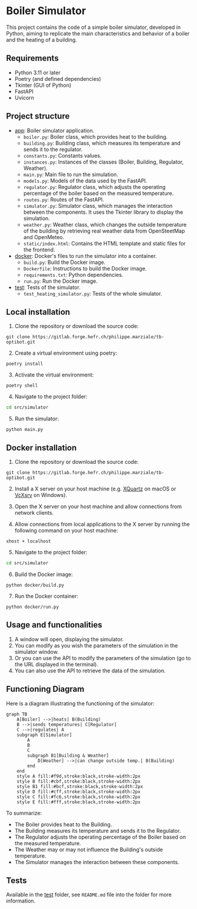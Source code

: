 # Boiler Simulator

This project contains the code of a simple boiler simulator, developed in Python, aiming to replicate the main characteristics and behavior of a boiler and the heating of a building.


## Requirements

- Python 3.11 or later
- Poetry (and defined dependencies)
- Tkinter (GUI of Python)
- FastAPI
- Uvicorn


## Project structure

- [app](app): Boiler simulator application.
  - `boiler.py`: Boiler class, which provides heat to the building.
  - `building.py`: Building class, which measures its temperature and sends it to the regulator.
  - `constants.py`: Constants values.
  - `instances.py`: Instances of the classes (Boiler, Building, Regulator, Weather).
  - `main.py`: Main file to run the simulation.
  - `models.py`: Models of the data used by the FastAPI.
  - `regulator.py`: Regulator class, which adjusts the operating percentage of the boiler based on the measured temperature.
  - `routes.py`: Routes of the FastAPI.
  - `simulator.py`: Simulator class, which manages the interaction between the components. It uses the Tkinter library to display the simulation.
  - `weather.py`: Weather class, which changes the outside temperature of the building by retrieving real weather data from OpenSteetMap and OpenMeteo.
  - `static/index.html`: Contains the HTML template and static files for the frontend.
- [docker](docker): Docker's files to run the simulator into a container.
  - `build.py`: Build the Docker image.
  - `Dockerfile`: Instructions to build the Docker image.
  - `requirements.txt`: Python dependencies.
  - `run.py`: Run the Docker image.
- [test](test): Tests of the simulator.
  - `test_heating_simulator.py`: Tests of the whole simulator.


## Local installation

1. Clone the repository or download the source code:

```shell
git clone https://gitlab.forge.hefr.ch/philippe.marziale/tb-optibot.git
```

2. Create a virtual environment using poetry:

```shell
poetry install
```

3. Activate the virtual environment:

```shell
poetry shell
```

4. Navigate to the project folder:

```bash
cd src/simulator
```

5. Run the simulator:

```shell
python main.py
```


## Docker installation

1. Clone the repository or download the source code:

```shell
git clone https://gitlab.forge.hefr.ch/philippe.marziale/tb-optibot.git
```

2. Install a X server on your host machine (e.g. [XQuartz](https://www.xquartz.org/) on macOS or [VcXsrv](https://sourceforge.net/projects/vcxsrv/) on Windows).


3. Open the X server on your host machine and allow connections from network clients.

4. Allow connections from local applications to the X server by running the following command on your host machine:

```shell
xhost + localhost
```

5. Navigate to the project folder:

```bash
cd src/simulator
```

6. Build the Docker image:

```shell
python docker/build.py
```

7. Run the Docker container:

```shell
python docker/run.py
```


## Usage and functionalities

1. A window will open, displaying the simulator.
2. You can modify as you wish the parameters of the simulation in the simulator window.
3. Or you can use the API to modify the parameters of the simulation (go to the URL displayed in the terminal).
4. You can also use the API to retrieve the data of the simulation.


## Functioning Diagram

Here is a diagram illustrating the functioning of the simulator:

```mermaid
graph TB
    A[Boiler] -->|heats| B(Building)
    B -->|sends temperatures| C[Regulator]
    C -->|regulates| A
    subgraph E[Simulator]
        A
        B
        C
        subgraph B1[Building & Weather]
            D[Weather] -->|can change outside temp.| B(Building)
        end
    end
    style A fill:#f9d,stroke:black,stroke-width:2px
    style B fill:#cbf,stroke:black,stroke-width:2px
    style B1 fill:#bcf,stroke:black,stroke-width:2px
    style D fill:#cff,stroke:black,stroke-width:2px
    style C fill:#fc6,stroke:black,stroke-width:2px
    style E fill:#fff,stroke:black,stroke-width:2px
```

To summarize:
- The Boiler provides heat to the Building.
- The Building measures its temperature and sends it to the Regulator.
- The Regulator adjusts the operating percentage of the Boiler based on the measured temperature.
- The Weather may or may not influence the Building's outside temperature.
- The Simulator manages the interaction between these components.


## Tests

Available in the [test](test) folder, see `README.md` file into the folder for more information.
